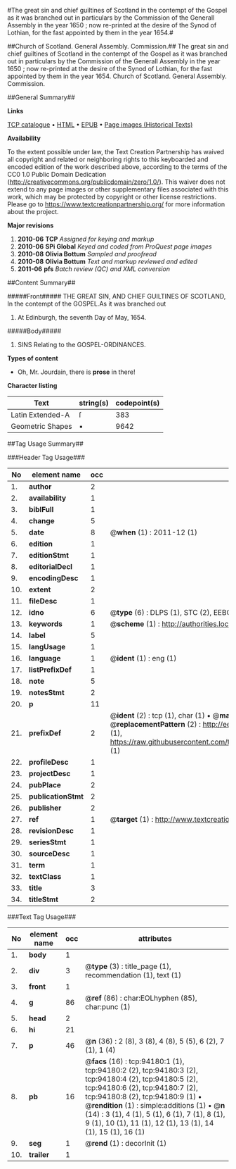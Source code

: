 #The great sin and chief guiltines of Scotland in the contempt of the Gospel as it was branched out in particulars by the Commission of the Generall Assembly in the year 1650 ; now re-printed at the desire of the Synod of Lothian, for the fast appointed by them in the year 1654.#

##Church of Scotland. General Assembly. Commission.##
The great sin and chief guiltines of Scotland in the contempt of the Gospel as it was branched out in particulars by the Commission of the Generall Assembly in the year 1650 ; now re-printed at the desire of the Synod of Lothian, for the fast appointed by them in the year 1654.
Church of Scotland. General Assembly. Commission.

##General Summary##

**Links**

[TCP catalogue](http://www.ota.ox.ac.uk/tcp/)  • 
[HTML](http://tei.it.ox.ac.uk/tcp/Texts-HTML/free/A41/A41945.html)  • 
[EPUB](http://tei.it.ox.ac.uk/tcp/Texts-EPUB/free/A41/A41945.epub) • 
[Page images (Historical Texts)](https://historicaltexts.jisc.ac.uk/eebo-12818270e)

**Availability**

To the extent possible under law, the Text Creation Partnership has waived all copyright and related or neighboring rights to this keyboarded and encoded edition of the work described above, according to the terms of the CC0 1.0 Public Domain Dedication (http://creativecommons.org/publicdomain/zero/1.0/). This waiver does not extend to any page images or other supplementary files associated with this work, which may be protected by copyright or other license restrictions. Please go to https://www.textcreationpartnership.org/ for more information about the project.

**Major revisions**

1. __2010-06__ __TCP__ *Assigned for keying and markup*
1. __2010-06__ __SPi Global__ *Keyed and coded from ProQuest page images*
1. __2010-08__ __Olivia Bottum__ *Sampled and proofread*
1. __2010-08__ __Olivia Bottum__ *Text and markup reviewed and edited*
1. __2011-06__ __pfs__ *Batch review (QC) and XML conversion*

##Content Summary##

#####Front#####
THE GREAT SIN, AND CHIEF GUILTINES OF SCOTLAND, In the contempt of the GOSPEL.As it was branched out
1. At Edinburgh, the seventh Day of May, 1654.

#####Body#####

1. SINS Relating to the GOSPEL-ORDINANCES.

**Types of content**

  * Oh, Mr. Jourdain, there is **prose** in there!

**Character listing**


|Text|string(s)|codepoint(s)|
|---|---|---|
|Latin Extended-A|ſ|383|
|Geometric Shapes|▪|9642|

##Tag Usage Summary##

###Header Tag Usage###

|No|element name|occ|attributes|
|---|---|---|---|
|1.|__author__|2||
|2.|__availability__|1||
|3.|__biblFull__|1||
|4.|__change__|5||
|5.|__date__|8| @__when__ (1) : 2011-12 (1)|
|6.|__edition__|1||
|7.|__editionStmt__|1||
|8.|__editorialDecl__|1||
|9.|__encodingDesc__|1||
|10.|__extent__|2||
|11.|__fileDesc__|1||
|12.|__idno__|6| @__type__ (6) : DLPS (1), STC (2), EEBO-CITATION (1), OCLC (1), VID (1)|
|13.|__keywords__|1| @__scheme__ (1) : http://authorities.loc.gov/ (1)|
|14.|__label__|5||
|15.|__langUsage__|1||
|16.|__language__|1| @__ident__ (1) : eng (1)|
|17.|__listPrefixDef__|1||
|18.|__note__|5||
|19.|__notesStmt__|2||
|20.|__p__|11||
|21.|__prefixDef__|2| @__ident__ (2) : tcp (1), char (1)  •  @__matchPattern__ (2) : ([0-9\-]+):([0-9IVX]+) (1), (.+) (1)  •  @__replacementPattern__ (2) : http://eebo.chadwyck.com/downloadtiff?vid=$1&page=$2 (1), https://raw.githubusercontent.com/textcreationpartnership/Texts/master/tcpchars.xml#$1 (1)|
|22.|__profileDesc__|1||
|23.|__projectDesc__|1||
|24.|__pubPlace__|2||
|25.|__publicationStmt__|2||
|26.|__publisher__|2||
|27.|__ref__|1| @__target__ (1) : http://www.textcreationpartnership.org/docs/. (1)|
|28.|__revisionDesc__|1||
|29.|__seriesStmt__|1||
|30.|__sourceDesc__|1||
|31.|__term__|1||
|32.|__textClass__|1||
|33.|__title__|3||
|34.|__titleStmt__|2||


###Text Tag Usage###

|No|element name|occ|attributes|
|---|---|---|---|
|1.|__body__|1||
|2.|__div__|3| @__type__ (3) : title_page (1), recommendation (1), text (1)|
|3.|__front__|1||
|4.|__g__|86| @__ref__ (86) : char:EOLhyphen (85), char:punc (1)|
|5.|__head__|2||
|6.|__hi__|21||
|7.|__p__|46| @__n__ (36) : 2 (8), 3 (8), 4 (8), 5 (5), 6 (2), 7 (1), 1 (4)|
|8.|__pb__|16| @__facs__ (16) : tcp:94180:1 (1), tcp:94180:2 (2), tcp:94180:3 (2), tcp:94180:4 (2), tcp:94180:5 (2), tcp:94180:6 (2), tcp:94180:7 (2), tcp:94180:8 (2), tcp:94180:9 (1)  •  @__rendition__ (1) : simple:additions (1)  •  @__n__ (14) : 3 (1), 4 (1), 5 (1), 6 (1), 7 (1), 8 (1), 9 (1), 10 (1), 11 (1), 12 (1), 13 (1), 14 (1), 15 (1), 16 (1)|
|9.|__seg__|1| @__rend__ (1) : decorInit (1)|
|10.|__trailer__|1||
